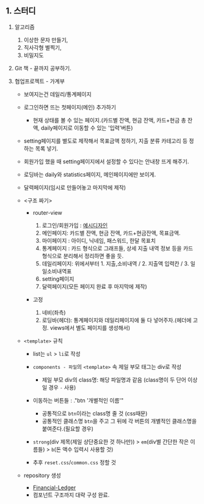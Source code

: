 ## 1. 스터디
1. 알고리즘 
	1. 이상한 문자 만들기, 
	2. 직사각형 별찍기, 
	3. 비밀지도
	
3. Git 책 - 끝까지 공부하기.

4. 협업프로젝트 - 가계부
	- 보여지는건 데일리/통계페이지
	- 로그인하면 뜨는 첫페이지(메인) 추가하기 
		- 현재 상태를 볼 수 있는 페이지.(카드별 잔액, 현금 잔액, 카드+현금 총 잔액, daily페이지로 이동할 수 있는 '입력'버튼)
	- setting페이지를 별도로 제작해서 목표금액 정하기, 지출 분류 카테고리 등 정하는 목록 넣기.
	- 회원가입 했을 때 setting페이지에서 설정할 수 있다는 안내창 뜨게 해주기.
	- 로딩바는 daily와 statistics페이지, 메인페이지에만 보이게.
	- 달력페이지(임시로 만들어놓고 마지막에 제작)

	- <구조 짜기>
		- router-view
			1. 로그인/회원가입 : [예시디자인](https://www.pinterest.co.kr/pin/294422894372433721/)
			2. 메인페이지: 카드별 잔액, 현금 잔액, 카드+현금잔액, 목표금액.
			3. 마이페이지 : 아이디, 닉네임, 패스워드, 한달 목표치
			4. 통계페이지 : 카드 형식으로 그래프들, 상세 지출 내역 정보 등을 카드 형식으로 분리해서 정리하면 좋을 듯.
			5. 데일리페이지: 위에서부터 1. 지출,소비내역 / 2. 지출액 입력칸 / 3. 일일소비내역표
			6. setting페이지
			7. 달력페이지(모든 페이지 완료 후 마지막에 제작)

		- 고정
			1. 네비(좌측)
			2. 로딩바(헤더): 통계페이지와 데일리페이지에 둘 다 넣어주자.(헤더에 고정. views에서 별도 페이지를 생성해서)
			
	- `<template>` 규칙
	
		- list는 `ul` > `li`로 작성
		
		- `components - 파일`의 `<template>` 속 제일 부모 태그는 div로 작성
			- 제일 부모 div의 class명: 해당 파일명과 같음 (class명이 두 단어 이상일 경우 `-` 사용)
			
		- 이동하는 버튼들 :  ."btn '개별적인 이름'"
			- 공통적으로 `btn`이라는 class명 줄 것 (css때문)
			- 공통적인 클래스명 `btn`을 주고 그 뒤에 각 버튼의 개별적인 클래스명을 붙여준다.(필요할 경우)
			
		
		- `strong`(div 제목(제일 상단중요한 것 하나만)) > `em`(div별 간단한 작은 이름들) > `b`(돈 액수 입력시 사용할 것)
			
		- 추후 `reset.css`/`common.css` 정할 것
			
	- repository 생성
		- [Financial-Ledger](https://github.com/EunJaePark/Financial-Ledger)
		- 컴포넌트 구조까지 대략 구성 완료.
